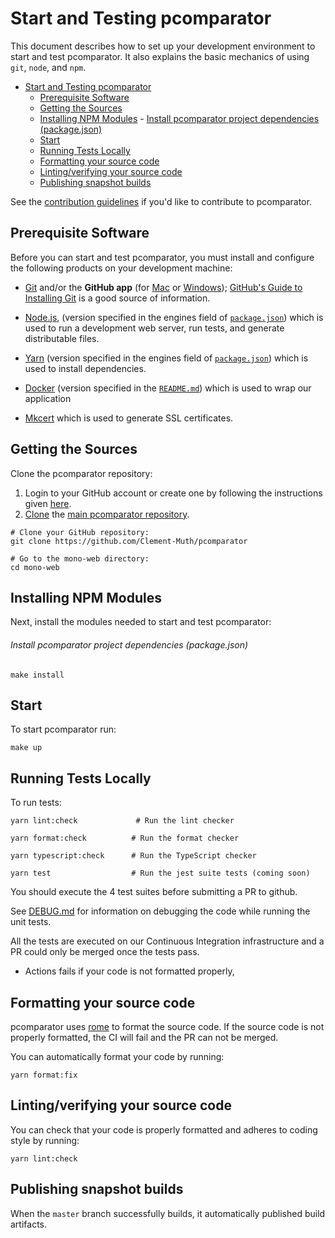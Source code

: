# Start and Testing pcomparator

This document describes how to set up your development environment to start and test pcomparator.
It also explains the basic mechanics of using `git`, `node`, and `npm`.

- [Start and Testing pcomparator](#start-and-testing-pcomparator)
  - [Prerequisite Software](#prerequisite-software)
  - [Getting the Sources](#getting-the-sources)
  - [Installing NPM Modules](#installing-npm-modules)
          - [Install pcomparator project dependencies (package.json)](#install-pcomparator-project-dependencies-packagejson)
  - [Start](#start)
  - [Running Tests Locally](#running-tests-locally)
  - [ Formatting your source code](#-formatting-your-source-code)
  - [Linting/verifying your source code](#lintingverifying-your-source-code)
  - [Publishing snapshot builds](#publishing-snapshot-builds)

See the [contribution guidelines](https://github.com/Clement-Muth/pcomparator/blob/master/CONTRIBUTING.md) if you'd like to contribute to pcomparator.

## Prerequisite Software

Before you can start and test pcomparator, you must install and configure the following products on your development machine:

* [Git](http://git-scm.com) and/or the **GitHub app** (for [Mac](http://mac.github.com) or [Windows](http://windows.github.com)); [GitHub's Guide to Installing Git](https://help.github.com/articles/set-up-git) is a good source of information.

* [Node.js](http://nodejs.org), (version specified in the engines field of [`package.json`](../package.json)) which is used to run a development web server, run tests, and generate distributable files.

* [Yarn](https://yarnpkg.com) (version specified in the engines field of [`package.json`](../package.json)) which is used to install dependencies.

* [Docker](https://www.docker.com/) (version specified in the [`README.md`](../README.md)) which is used to wrap our application

* [Mkcert](https://github.com/FiloSottile/mkcert) which is used to generate SSL certificates.


## Getting the Sources

Clone the pcomparator repository:

1. Login to your GitHub account or create one by following the instructions given
   [here](https://github.com/signup/free).
2. [Clone](https://docs.github.com/en/repositories/creating-and-managing-repositories/cloning-a-repository) the [main pcomparator repository](https://github.com/Clement-Muth/pcomparator).

```shell
# Clone your GitHub repository:
git clone https://github.com/Clement-Muth/pcomparator

# Go to the mono-web directory:
cd mono-web
```

## Installing NPM Modules

Next, install the modules needed to start and test pcomparator:

###### Install pcomparator project dependencies (package.json)
```shell
make install
```

## Start

To start pcomparator run:

```shell
make up
```

## Running Tests Locally

To run tests:

```shell
yarn lint:check             # Run the lint checker

yarn format:check          # Run the format checker

yarn typescript:check      # Run the TypeScript checker

yarn test                  # Run the jest suite tests (coming soon)
```

You should execute the 4 test suites before submitting a PR to github.

See [DEBUG.md](DEBUG.md) for information on debugging the code while running the unit tests.

All the tests are executed on our Continuous Integration infrastructure and a PR could only be merged once the tests pass.

- Actions fails if your code is not formatted properly,

## <a name="rome-format"></a> Formatting your source code

pcomparator uses [rome](https://rome.tools/) to format the source code. If the source code is not properly formatted, the CI will fail and the PR can not be merged.

You can automatically format your code by running:

``` shell
yarn format:fix
```

## Linting/verifying your source code

You can check that your code is properly formatted and adheres to coding style by running:

``` shell
yarn lint:check
```

## Publishing snapshot builds

When the `master` branch successfully builds, it automatically published build artifacts.
